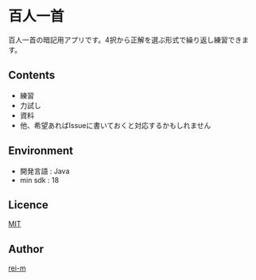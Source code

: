 百人一首
========

百人一首の暗記用アプリです。4択から正解を選ぶ形式で繰り返し練習できます。

## Contents
- 練習
- 力試し
- 資料
- 他、希望あればIssueに書いておくと対応するかもしれません

## Environment
- 開発言語 : Java
- min sdk : 18

## Licence

[MIT](LICENCE.txt)

## Author

[rei-m](https://github.com/rei-m)
